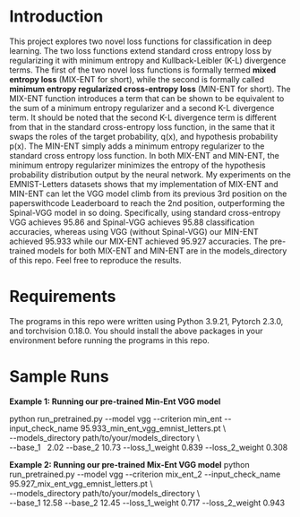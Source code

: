 # Introduction
This project explores two novel loss functions for classification in deep learning. The two loss functions extend standard cross entropy loss by regularizing it with minimum entropy and Kullback-Leibler (K-L) divergence terms. The first of the two novel loss functions is formally termed **mixed entropy loss** (MIX-ENT for short),  while the second is formally called **minimum entropy regularized cross-entropy loss** (MIN-ENT for short). The MIX-ENT function introduces a term that can be shown to be equivalent to the sum of a minimum entropy regularizer and a second K-L divergence term. It should be noted that the second K-L divergence term is different from that in the standard cross-entropy loss function, in the same that it swaps the roles of the target probability, q(x), and hypothesis probability p(x). The MIN-ENT simply adds a minimum entropy regularizer to the standard cross entropy loss function. In both MIX-ENT and MIN-ENT, the minimum entropy regularizer minimizes the entropy of the hypothesis probability distribution output by the neural network. My experiments on the EMNIST-Letters datasets shows that my implementation of MIX-ENT and MIN-ENT can let the VGG model climb from its previous 3rd position on the paperswithcode Leaderboard to reach the 2nd position, outperforming the Spinal-VGG model in so doing. Specifically, using standard cross-entropy VGG achieves 95.86 and Spinal-VGG achieves 95.88 classification accuracies, whereas using VGG (without Spinal-VGG) our MIN-ENT achieved 95.933 while our MIX-ENT achieved 95.927 accuracies. The pre-trained models for both MIX-ENT and MIN-ENT are in the models_directory of this repo. Feel free to reproduce the results.   

# Requirements
The programs in this repo were written using Python 3.9.21, Pytorch 2.3.0, and torchvision 0.18.0. You should install the above packages in your environment before running the programs in this repo.

# Sample Runs
**Example 1: Running our pre-trained Min-Ent VGG model** 

python run_pretrained.py  --model vgg  --criterion min_ent   --input_check_name   95.933_min_ent_vgg_emnist_letters.pt \\ \
--models_directory path/to/your/models_directory \\ \
--base_1 $~$ 2.02  --base_2  10.73  --loss_1_weight 0.839  --loss_2_weight 0.308

**Example 2: Running our pre-trained Mix-Ent VGG model** 
python run_pretrained.py  --model vgg  --criterion mix_ent_2   --input_check_name   95.927_mix_ent_vgg_emnist_letters.pt \\ \
--models_directory path/to/your/models_directory \\ \
--base_1  12.58  --base_2  12.45  --loss_1_weight 0.717  --loss_2_weight 0.943 

